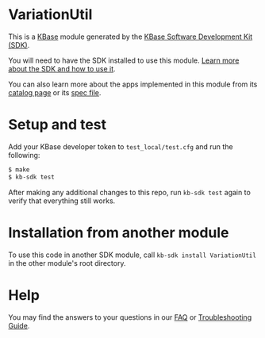 # VariationUtil

This is a [KBase](https://kbase.us) module generated by the [KBase Software Development Kit (SDK)](https://github.com/kbase/kb_sdk).

You will need to have the SDK installed to use this module. [Learn more about the SDK and how to use it](https://kbase.github.io/kb_sdk_docs/).

You can also learn more about the apps implemented in this module from its [catalog page](https://narrative.kbase.us/#catalog/modules/VariationUtil) or its [spec file]($module_name.spec).

# Setup and test

Add your KBase developer token to `test_local/test.cfg` and run the following:

```bash
$ make
$ kb-sdk test
```

After making any additional changes to this repo, run `kb-sdk test` again to verify that everything still works.

# Installation from another module

To use this code in another SDK module, call `kb-sdk install VariationUtil` in the other module's root directory.

# Help

You may find the answers to your questions in our [FAQ](https://kbase.github.io/kb_sdk_docs/references/questions_and_answers.html) or [Troubleshooting Guide](https://kbase.github.io/kb_sdk_docs/references/troubleshooting.html).
